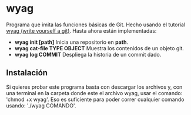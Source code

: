 # wyag
Programa que imita las funciones básicas de Git. Hecho usando el tutorial
[wyag (write yourself a git)](https://wyag.thb.lt/).
Hasta ahora están implementadas:
- **wyag init [path]** Inicia una repositorio en **path**.
- **wyag cat-file TYPE OBJECT** Muestra los contenidos de un objeto git.
- **wyag log COMMIT** Despliega la historia de un commit dado.

## Instalación
Si quieres probar este programa basta con descargar los archivos y, con una terminal
en la carpeta donde este el archivo wyag, usar el comando: 'chmod +x wyag'. Eso es suficiente
para poder correr cualquier comando usando: './wyag COMANDO'.
